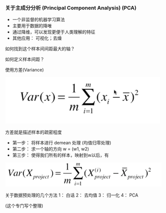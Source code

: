 ### 关于主成分分析 (Principal Component Analysis) (PCA)

- 一个非监督的机器学习算法
- 主要用于数据的降唯
- 通过降维，可以发现更便于人类理解的特征
- 其他应用： 可视化；去燥





如何找到这个样本间间距最大的轴？

如何定义样本间距？

使用方差(Variance)

![img_1.png](img/part/img_1.png)

方差就是描述样本的疏密程度

- 第一步： 将样本进行 demean 处理 (均值归零处理)
- 第二步： 求一个轴的方向 w  = (w1, w2)
- 第三步： 使得我们所有的样本，映射到w以后，有

![img_2.png](img/part/img_2.png)


关于数据预处理的几个方法
1： 白话
2： 去均值
3： 归一化
4： PCA

(这个专门写个整理)


